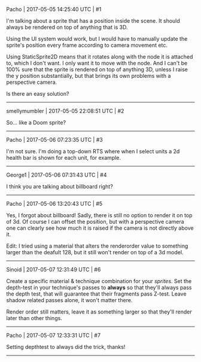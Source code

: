 Pacho | 2017-05-05 14:25:40 UTC | #1

I'm talking about a sprite that has a position inside the scene. It should always be rendered on top of anything that is 3D.

Using the UI system would work, but I would have to manually update the sprite's position every frame according to camera movement etc.

Using StaticSprite2D means that it rotates along with the node it is attached to, which I don't want. I only want it to move with the node. And I can't be 100% sure that the sprite is rendered on top of anything 3D, unless I raise the y position substantially, but that brings its own problems with a perspective camera.

Is there an easy solution?

-------------------------

smellymumbler | 2017-05-05 22:08:51 UTC | #2

So... like a Doom sprite?

-------------------------

Pacho | 2017-05-06 07:23:35 UTC | #3

I'm not sure. I'm doing a top-down RTS where when I select units a 2d health bar is shown for each unit, for example.

-------------------------

George1 | 2017-05-06 07:31:43 UTC | #4

I think you are talking about billboard right?

-------------------------

Pacho | 2017-05-06 13:20:43 UTC | #5

Yes, I forgot about billboard!
Sadly, there is still no option to render it on top of 3d. Of course I can offset the position, but with a perspective camera one can clearly see how much it is raised if the camera is not directly above it.

Edit: I tried using a material that alters the renderorder value to something larger than the deafult 128, but it still won't render on top of a 3d model.

-------------------------

Sinoid | 2017-05-07 12:31:49 UTC | #6

Create a specific material & technique combination for your *sprites*. Set the depth-test in your technique's passes to **always** so that they'll always pass the depth test, that will guarantee that their fragments pass Z-test. Leave shadow related passes alone, it won't matter there.

Render order still matters, leave it as something larger so that they'll render later than other things.

-------------------------

Pacho | 2017-05-07 12:33:31 UTC | #7

Setting depthtest to always did the trick, thanks!

-------------------------


